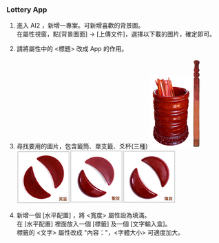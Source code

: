 ### Lottery App
1. 進入 AI2 ，新增一專案。可新增喜歡的背景圖。<br>
在屬性視窗，點[背景圖面] -> [上傳文件]，選擇以下載的圖片，確定即可。

2. 請將屬性中的 <標題> 改成 App 的作用。

3. 尋找要用的圖片，包含籤筒、單支籤、爻杯(三種)
![1](1.png)![2](2.jpg)![00](00.png)![10](10.png)![11](11.png)
4. 新增一個 [水平配置] ，將 <寬度> 屬性設為填滿。<br>
    在 [水平配置] 裡面放入一個 [標籤] 及一個 [文字輸入盒]。<br>
    標籤的 <文字> 屬性改成 "內容："，<字體大小> 可適度加大。
